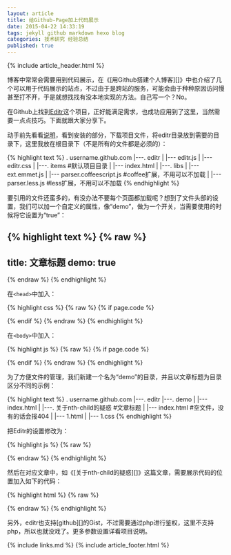```yaml
---
layout: article
title: 给Github-Page加上代码展示
date: 2015-04-22 14:33:19
tags: jekyll github markdown hexo blog
categories: 技术研究 经验总结
published: true
---
```


{% include  article_header.html %}

博客中常常会需要用到代码展示，在《[用Github搭建个人博客][]》中也介绍了几个可以用于代码展示的站点，不过由于是跨站的服务，可能会由于种种原因访问慢甚至打不开，于是就想找找有没本地实现的方法。自己写一个？No。

在Github上找到[Editr](http://lab.idered.pl/editr)这个项目，正好能满足需求，也成功应用到了这里，当然需要一点点技巧。下面就跟大家分享下。

动手前先看看[说明](https://github.com/Idered/Editr.js/blob/master/README.md)，看到安装的部分，下载项目文件，将editr目录放到需要的目录下，这里我放在根目录下（不是所有的文件都是必须的）：

{% highlight text %}
. username.github.com
|---. editr
|    |--- editr.js
|    |--- editr.css
|    |---. items #默认项目目录
|        |--- index.html
|    |---. libs
|        |--- ext.emmet.js
|        |--- parser.coffeescript.js #coffee扩展，不用可以不加载
|        |--- parser.less.js #less扩展，不用可以不加载
{% endhighlight %}

要引用的文件还蛮多的，有没办法不要每个页面都加载呢？想到了文件头部的设置，我们可以加一个自定义的属性，像“demo”，做为一个开关，当需要使用的时候将它设置为“true”：

{% highlight text %}
{% raw %}
---
title: 文章标题
demo: true
---
{% endraw %}
{% endhighlight %}

在`<head>`中加入：

{% highlight css %}
{% raw %}
{% if page.code %}
<link rel="stylesheet" href="{{ site.url }}/editr/editr.css">
{% endif %}
{% endraw %}
{% endhighlight %}

在`<body>`中加入：

{% highlight js %}
{% raw %}
{% if page.code %}
<script src="{{ site.url }}/editr/libs/jquery.min.js"></script>
<script src="//cdn.jsdelivr.net/ace/1.1.01/min/ace.js"></script>
<script src="//cdn.jsdelivr.net/ace/1.1.01/min/ext-emmet.js"></script>
<script src="{{ site.url }}/editr/libs/ext.emmet.js"></script>
<script src="{{ site.url }}/editr/editr.js"></script>
<script>
    $('.editr').each(function() {
        new Editr({
            el: this,
            theme: 'clouds'
        });
    });
</script>
{% endif %}
{% endraw %}
{% endhighlight %}

为了方便文件的管理，我们新建一个名为“demo”的目录，并且以文章标题为目录区分不同的示例：

{% highlight text %}
. username.github.com
|---. editr
|---. demo
|        |--- index.html
|        |---.  关于nth-child的疑惑 #文章标题
|            |--- index.html #空文件，没有的话会报404
|            |--- 1.html
|            |--- 1.css
{% endhighlight %}

把Editr的设置修改为：

{% highlight js %}
{% raw %}
<script>
    $('.editr').each(function() {
        new Editr({
            el: this,
            theme: 'clouds',
            path: '{{ site.url }}/demo/{{ page.title }}'
        });
    });
</script>
{% endraw %}
{% endhighlight %}

然后在对应文章中，如《[关于nth-child的疑惑][]》这篇文章，需要展示代码的位置加入如下的代码：

{% highlight html %}
{% raw %}
<div class="editr" data-files-html="1.html" data-files-css="1.css"></div>
{% endraw %}
{% endhighlight %}

另外，editr也支持[github][]的Gist，不过需要通过php进行鉴权，这里不支持php，所以也就没戏了。更多参数设置详看项目说明。

{% include links.md %}
{% include article_footer.html %}
